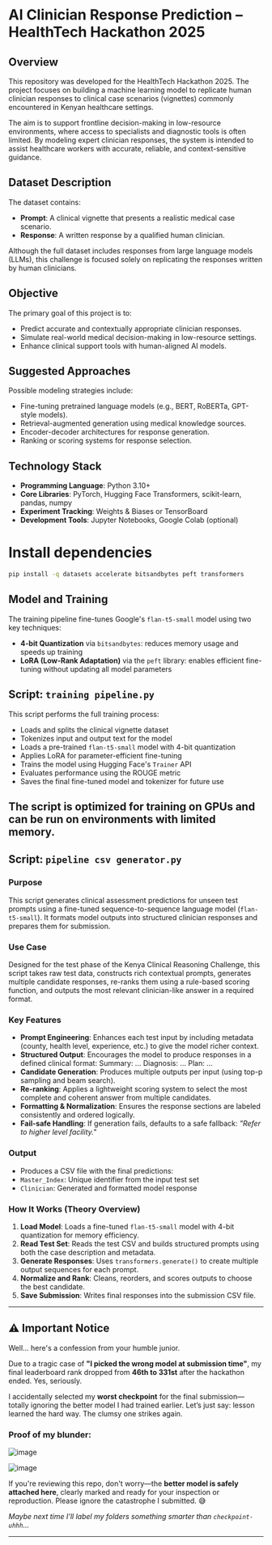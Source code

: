 # AI Clinician Response Prediction – HealthTech Hackathon 2025

## Overview

This repository was developed for the HealthTech Hackathon 2025. The project focuses on building a machine learning model to replicate human clinician responses to clinical case scenarios (vignettes) commonly encountered in Kenyan healthcare settings. 

The aim is to support frontline decision-making in low-resource environments, where access to specialists and diagnostic tools is often limited. By modeling expert clinician responses, the system is intended to assist healthcare workers with accurate, reliable, and context-sensitive guidance.

## Dataset Description

The dataset contains:

- **Prompt**: A clinical vignette that presents a realistic medical case scenario.
- **Response**: A written response by a qualified human clinician.

Although the full dataset includes responses from large language models (LLMs), this challenge is focused solely on replicating the responses written by human clinicians.

## Objective

The primary goal of this project is to:

- Predict accurate and contextually appropriate clinician responses.
- Simulate real-world medical decision-making in low-resource settings.
- Enhance clinical support tools with human-aligned AI models.

## Suggested Approaches

Possible modeling strategies include:

- Fine-tuning pretrained language models (e.g., BERT, RoBERTa, GPT-style models).
- Retrieval-augmented generation using medical knowledge sources.
- Encoder-decoder architectures for response generation.
- Ranking or scoring systems for response selection.

## Technology Stack

- **Programming Language**: Python 3.10+
- **Core Libraries**: PyTorch, Hugging Face Transformers, scikit-learn, pandas, numpy
- **Experiment Tracking**: Weights & Biases or TensorBoard
- **Development Tools**: Jupyter Notebooks, Google Colab (optional)

# Install dependencies
```bash
pip install -q datasets accelerate bitsandbytes peft transformers
```
## Model and Training

The training pipeline fine-tunes Google's `flan-t5-small` model using two key techniques:

- **4-bit Quantization** via `bitsandbytes`: reduces memory usage and speeds up training
- **LoRA (Low-Rank Adaptation)** via the `peft` library: enables efficient fine-tuning without updating all model parameters

## Script: `training pipeline.py`

This script performs the full training process:

- Loads and splits the clinical vignette dataset
- Tokenizes input and output text for the model
- Loads a pre-trained `flan-t5-small` model with 4-bit quantization
- Applies LoRA for parameter-efficient fine-tuning
- Trains the model using Hugging Face's `Trainer` API
- Evaluates performance using the ROUGE metric
- Saves the final fine-tuned model and tokenizer for future use

The script is optimized for training on GPUs and can be run on environments with limited memory.
----
## Script: `pipeline csv generator.py`

### Purpose

This script generates clinical assessment predictions for unseen test prompts using a fine-tuned sequence-to-sequence language model (`flan-t5-small`). It formats model outputs into structured clinician responses and prepares them for submission.

### Use Case

Designed for the test phase of the Kenya Clinical Reasoning Challenge, this script takes raw test data, constructs rich contextual prompts, generates multiple candidate responses, re-ranks them using a rule-based scoring function, and outputs the most relevant clinician-like answer in a required format.

### Key Features

- **Prompt Engineering**: Enhances each test input by including metadata (county, health level, experience, etc.) to give the model richer context.
- **Structured Output**: Encourages the model to produce responses in a defined clinical format:
Summary: ...
Diagnosis: ...
Plan: ...
- **Candidate Generation**: Produces multiple outputs per input (using top-p sampling and beam search).
- **Re-ranking**: Applies a lightweight scoring system to select the most complete and coherent answer from multiple candidates.
- **Formatting & Normalization**: Ensures the response sections are labeled consistently and ordered logically.
- **Fail-safe Handling**: If generation fails, defaults to a safe fallback: _"Refer to higher level facility."_

### Output

- Produces a CSV file with the final predictions:
- `Master_Index`: Unique identifier from the input test set
- `Clinician`: Generated and formatted model response

### How It Works (Theory Overview)

1. **Load Model**: Loads a fine-tuned `flan-t5-small` model with 4-bit quantization for memory efficiency.
2. **Read Test Set**: Reads the test CSV and builds structured prompts using both the case description and metadata.
3. **Generate Responses**: Uses `transformers.generate()` to create multiple output sequences for each prompt.
4. **Normalize and Rank**: Cleans, reorders, and scores outputs to choose the best candidate.
5. **Save Submission**: Writes final responses into the submission CSV file.

----
## ⚠️ Important Notice

Well... here's a confession from your humble junior.

Due to a tragic case of **"I picked the wrong model at submission time"**, my final leaderboard rank dropped from **46th to 331st** after the hackathon ended. Yes, seriously.

I accidentally selected my **worst checkpoint** for the final submission—totally ignoring the better model I had trained earlier. Let’s just say: lesson learned the hard way. The clumsy one strikes again.

### Proof of my blunder:

![image](https://github.com/user-attachments/assets/34f438a5-9c4c-4aa2-a899-96d2cb5590d9)

![image](https://github.com/user-attachments/assets/65522e0e-f2de-4a85-9403-06e35f5b8641)



If you're reviewing this repo, don't worry—the **better model is safely attached here**, clearly marked and ready for your inspection or reproduction. Please ignore the catastrophe I submitted. 😅

_Maybe next time I’ll label my folders something smarter than `checkpoint-uhhh`..._

---
